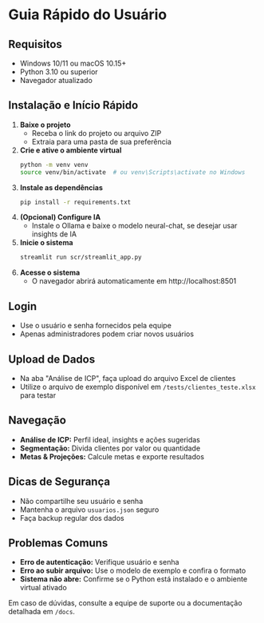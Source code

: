 # Guia Rápido do Usuário

## Requisitos
- Windows 10/11 ou macOS 10.15+
- Python 3.10 ou superior
- Navegador atualizado

## Instalação e Início Rápido

1. **Baixe o projeto**
   - Receba o link do projeto ou arquivo ZIP
   - Extraia para uma pasta de sua preferência
2. **Crie e ative o ambiente virtual**
   ```bash
   python -m venv venv
   source venv/bin/activate  # ou venv\Scripts\activate no Windows
   ```
3. **Instale as dependências**
   ```bash
   pip install -r requirements.txt
   ```
4. **(Opcional) Configure IA**
   - Instale o Ollama e baixe o modelo neural-chat, se desejar usar insights de IA
5. **Inicie o sistema**
   ```bash
   streamlit run scr/streamlit_app.py
   ```
6. **Acesse o sistema**
   - O navegador abrirá automaticamente em http://localhost:8501

## Login
- Use o usuário e senha fornecidos pela equipe
- Apenas administradores podem criar novos usuários

## Upload de Dados
- Na aba "Análise de ICP", faça upload do arquivo Excel de clientes
- Utilize o arquivo de exemplo disponível em `/tests/clientes_teste.xlsx` para testar

## Navegação
- **Análise de ICP:** Perfil ideal, insights e ações sugeridas
- **Segmentação:** Divida clientes por valor ou quantidade
- **Metas & Projeções:** Calcule metas e exporte resultados

## Dicas de Segurança
- Não compartilhe seu usuário e senha
- Mantenha o arquivo `usuarios.json` seguro
- Faça backup regular dos dados

## Problemas Comuns
- **Erro de autenticação:** Verifique usuário e senha
- **Erro ao subir arquivo:** Use o modelo de exemplo e confira o formato
- **Sistema não abre:** Confirme se o Python está instalado e o ambiente virtual ativado

Em caso de dúvidas, consulte a equipe de suporte ou a documentação detalhada em `/docs`.
